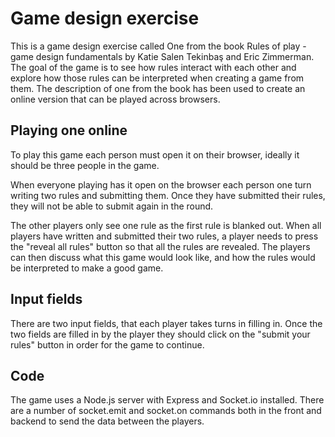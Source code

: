 # Game design exercise 
This is a game design exercise called One from the book Rules of play - game design fundamentals by Katie Salen Tekinbaş and Eric Zimmerman. The goal of the game is to see how rules interact with each other and explore how those rules can be interpreted when creating a game from them. The description of one from the book has been used to create an online version that can be played across browsers. 

## Playing one online 
To play this game each person must open it on their browser, ideally it should be three people in the game. 

When everyone playing has it open on the browser each person one turn writing two rules and submitting them. Once they have submitted their rules, they will not be able to submit again in the round. 

The other players only see one rule as the first rule is blanked out. When all players have written and submitted their two rules, a player needs to press the "reveal all rules" button so that all the rules are revealed. The players can then discuss what this game would look like, and how the rules would be interpreted to make a good game. 

## Input fields 
There are two input fields, that each player takes turns in filling in. Once the two fields are filled in by the player they should click on the "submit your rules" button in order for the game to continue.  

## Code 
The game uses a Node.js server with Express and Socket.io installed. There are a number of socket.emit and socket.on commands both in the front and backend to send the data between the players. 